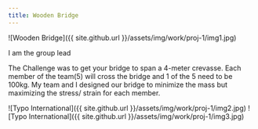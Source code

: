 ```yaml
---
title: Wooden Bridge
---
```


![Wooden Bridge]({{ site.github.url }}/assets/img/work/proj-1/img1.jpg)

I am the group lead

The Challenge was to get your bridge to span a 4-meter crevasse. Each member of the team(5) will cross the bridge and 1 of the 5 need to be 100kg. My team and I designed our bridge to minimize the mass but maximizing the stress/ strain for each member.

![Typo International]({{ site.github.url }}/assets/img/work/proj-1/img2.jpg)
![Typo International]({{ site.github.url }}/assets/img/work/proj-1/img3.jpg)
